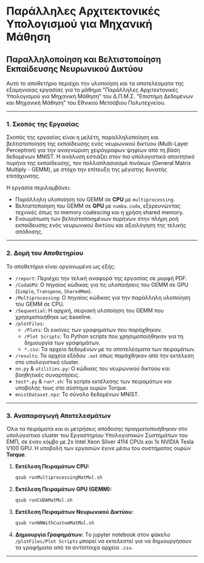 # Παράλληλες Αρχιτεκτονικές Υπολογισμού για Μηχανική Μάθηση

## Παραλληλοποίηση και Βελτιστοποίηση Εκπαίδευσης Νευρωνικού Δικτύου

Αυτό το αποθετήριο περιέχει την υλοποίηση και τα αποτελέσματα της εξαμηνιαίας εργασίας για το μάθημα "Παράλληλες Αρχιτεκτονικές Υπολογισμού για Μηχανική Μάθηση" του Δ.Π.Μ.Σ. "Επιστήμη Δεδομένων και Μηχανική Μάθηση" του Εθνικού Μετσόβιου Πολυτεχνείου.

---

### 1. Σκοπός της Εργασίας

Σκοπός της εργασίας είναι η μελέτη, παραλληλοποίηση και βελτιστοποίηση της εκπαίδευσης ενός νευρωνικού δικτύου (Multi-Layer Perceptron) για την αναγνώριση χειρόγραφων ψηφίων από τη βάση δεδομένων MNIST. Η ανάλυση εστιάζει στον πιο υπολογιστικά απαιτητικό πυρήνα της εκπαίδευσης, τον πολλαπλασιασμό πινάκων (General Matrix Multiply - GEMM), με στόχο την επίτευξη της μέγιστης δυνατής επιτάχυνσης.

Η εργασία περιλαμβάνει:
*   Παράλληλη υλοποίηση του GEMM σε **CPU** με `multiprocessing`.
*   Βελτιστοποίηση του GEMM σε **GPU** με `numba.cuda`, εξερευνώντας τεχνικές όπως το memory coalescing και η χρήση shared memory.
*   Ενσωμάτωση των βελτιστοποιημένων πυρήνων στην πλήρη ροή εκπαίδευσης ενός νευρωνικού δικτύου και αξιολόγηση της τελικής απόδοσης.

---

### 2. Δομή του Αποθετηρίου

Το αποθετήριο είναι οργανωμένο ως εξής:

*   `/report`: Περιέχει την τελική αναφορά της εργασίας σε μορφή PDF.
*   `/CudaGPU`: Ο πηγαίος κώδικας για τις υλοποιήσεις του GEMM σε GPU (`Simple`, `Transpose`, `SharedMem`).
*   `/Multiprocessing`: Ο πηγαίος κώδικας για την παράλληλη υλοποίηση του GEMM σε CPU.
*   `/Sequential`: Η αρχική, σειριακή υλοποίηση του GEMM που χρησιμοποιήθηκε ως baseline.
*   `/plotFiles`:
    *   `/Plots`: Οι εικόνες των γραφημάτων που παράχθηκαν.
    *   `/Plot Scripts`: Τα Python scripts που χρησιμοποιήθηκαν για τη δημιουργία των γραφημάτων.
    *   `*.csv`: Τα αρχεία δεδομένων με τα αποτελέσματα των πειραμάτων.
*   `/results`: Τα αρχεία εξόδου `.out` όπως παράχθηκαν από την εκτέλεση στο υπολογιστικό cluster.
*   `nn.py` & `utilities.py`: Ο κώδικας του νευρωνικού δικτύου και βοηθητικές συναρτήσεις.
*   `test*.py` & `run*.sh`: Τα scripts εκτέλεσης των πειραμάτων και υποβολής τους στο σύστημα ουρών Torque.
*   `mnistDataset.npz`: Το σύνολο δεδομένων MNIST.

---

### 3. Αναπαραγωγή Αποτελεσμάτων

Όλα τα πειράματα και οι μετρήσεις απόδοσης πραγματοποιήθηκαν στο υπολογιστικό cluster του Εργαστηρίου Υπολογιστικών Συστημάτων του ΕΜΠ, σε έναν κόμβο με 2x Intel Xeon Silver 4114 CPUs και 1x NVIDIA Tesla V100 GPU. Η υποβολή των εργασιών έγινε μέσω του συστήματος ουρών **Torque**.

1.  **Εκτέλεση Πειραμάτων CPU:**
    ```bash
    qsub runMultiprocessingMatMul.sh
    ```
2.  **Εκτέλεση Πειραμάτων GPU (GEMM):**
    ```bash
    qsub runCUDAMatMul.sh
    ```
3.  **Εκτέλεση Πειραμάτων Νευρωνικού Δικτύου:**
    ```bash
    qsub runNNWithCustomMatMul.sh
    ```
4.  **Δημιουργία Γραφημάτων:**
    Τo jupyter notebook στον φάκελο `/plotFiles/Plot Scripts` μπορεί να εκτελεστεί για να δημιουργήσουν τα γραφήματα από τα αντίστοιχα αρχεία `.csv`.

---
